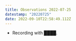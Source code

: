 ```yaml
---
title: Observations 2022-07-25
datestamp: "20220725"
date: 2022-09-10T22:58:49.112Z
---
```

- Recording with ████.